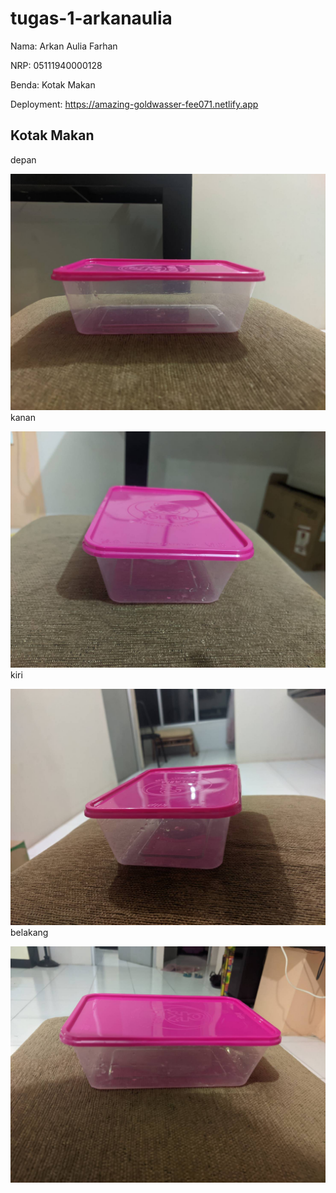 ﻿# tugas-1-arkanaulia

Nama: Arkan Aulia Farhan

NRP: 05111940000128

Benda: Kotak Makan



Deployment: https://amazing-goldwasser-fee071.netlify.app

## Kotak Makan

depan

![Depan](./foto/depan.jpg)
kanan

![kanan](./foto/kanan.jpg)
kiri

![kiri](./foto/kiri.jpg)
belakang

![belakang](./foto/belakang.jpg)
